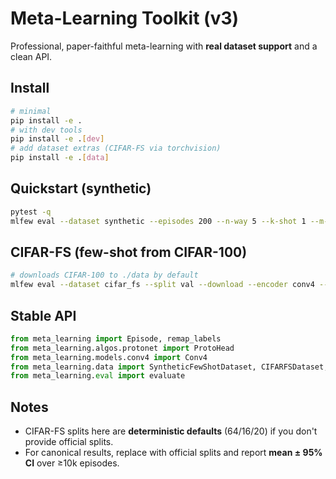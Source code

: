 # Meta-Learning Toolkit (v3)

Professional, paper-faithful meta-learning with **real dataset support** and a clean API.

## Install
```bash
# minimal
pip install -e .
# with dev tools
pip install -e .[dev]
# add dataset extras (CIFAR-FS via torchvision)
pip install -e .[data]
```

## Quickstart (synthetic)
```bash
pytest -q
mlfew eval --dataset synthetic --episodes 200 --n-way 5 --k-shot 1 --m-query 15
```

## CIFAR-FS (few-shot from CIFAR-100)
```bash
# downloads CIFAR-100 to ./data by default
mlfew eval --dataset cifar_fs --split val --download --encoder conv4 --device auto   --image-size 32 --n-way 5 --k-shot 1 --m-query 15 --episodes 200
```

## Stable API
```python
from meta_learning import Episode, remap_labels
from meta_learning.algos.protonet import ProtoHead
from meta_learning.models.conv4 import Conv4
from meta_learning.data import SyntheticFewShotDataset, CIFARFSDataset, make_episodes
from meta_learning.eval import evaluate
```

## Notes
- CIFAR-FS splits here are **deterministic defaults** (64/16/20) if you don't provide official splits.
- For canonical results, replace with official splits and report **mean ± 95% CI** over ≥10k episodes.
